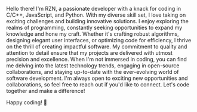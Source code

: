   Hello there! I'm RZN, a passionate developer with a knack for coding in C/C++, JavaScript, and Python. With my diverse skill set, I love taking on exciting challenges and building innovative solutions. I enjoy exploring the realms of programming, constantly seeking opportunities to expand my knowledge and hone my craft.
Whether it's crafting robust algorithms, designing elegant user interfaces, or optimizing code for efficiency, I thrive on the thrill of creating impactful software. My commitment to quality and attention to detail ensure that my projects are delivered with utmost precision and excellence.
When I'm not immersed in coding, you can find me delving into the latest technology trends, engaging in open-source collaborations, and staying up-to-date with the ever-evolving world of software development.
I'm always open to exciting new opportunities and collaborations, so feel free to reach out if you'd like to connect. Let's code together and make a difference!

Happy coding! 🚀
